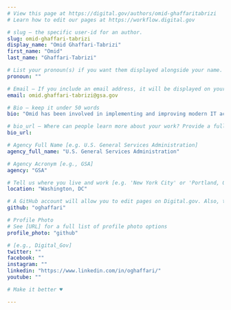 ```yaml
---
# View this page at https://digital.gov/authors/omid-ghaffaritabrizi
# Learn how to edit our pages at https://workflow.digital.gov

# slug — the specific user-id for an author.
slug: omid-ghaffari-tabrizi
display_name: "Omid Ghaffari-Tabrizi"
first_name: "Omid"
last_name: "Ghaffari-Tabrizi"

# List your pronoun(s) if you want them displayed alongside your name. If blank, we'll use just your name. Learn more http://mypronouns.org
pronoun: ""

# Email — If you include an email address, it will be displayed on your profile page
email: omid.ghaffari-tabrizi@gsa.gov

# Bio — keep it under 50 words
bio: "Omid has been involved in implementing and improving modern IT acquisition processes since joining GSA over three years ago. Having established the procurement management processes at TTS Office of Acquisition and the Centers of Excellence, with a stint in between to assist the login.gov team with their established process. His work in standardizing and automating bureaucratic processes started during his early career as an attorney specializing in contract law and criminal expungement processes."

# bio_url — Where can people learn more about your work? Provide a full URL [e.g. 'https://www.example.gov/']
bio_url: 

# Agency Full Name [e.g. U.S. General Services Administration]
agency_full_name: "U.S. General Services Administration"

# Agency Acronym [e.g., GSA]
agency: "GSA"

# Tell us where you live and work [e.g. 'New York City' or 'Portland, OR']
location: "Washington, DC"

# A GitHub account will allow you to edit pages on Digital.gov. Also, the image used in your GitHub account can be used to populate your digital.gov profile photo. Learn more about getting a Github account at [URL]
github: "oghaffari"

# Profile Photo
# See [URL] for a full list of profile photo options
profile_photo: "github"

# [e.g., Digital_Gov]
twitter: ""
facebook: ""
instagram: ""
linkedin: "https://www.linkedin.com/in/oghaffari/"
youtube: ""

# Make it better ♥

---
```

